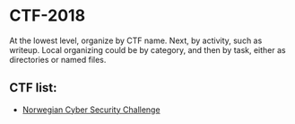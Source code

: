 # CTF-2018

At the lowest level, organize by CTF name. Next, by activity, such as writeup.
Local organizing could be by category, and then by task, either as directories or named files.

## CTF list:

- [Norwegian Cyber Security Challenge](./ncsc18)


